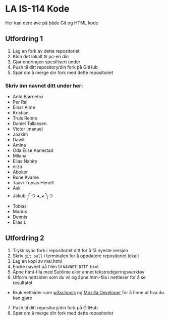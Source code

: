 # LA IS-114 Kode
Her kan dere øve på både Git og HTML kode

## Utfordring 1
1. Lag en fork av dette repositoriet
2. Klon det lokalt til pc-en din
3. Gjør endringen spesifisert under
4. Push til ditt repository/din fork på GitHub
5. Spør om å merge din fork med dette repositoriet

### Skriv inn navnet ditt under her:
* Arild Bjørnetrø
* Per Rai
* Einar Alme
* Kristian 
* Truls Reime
* Daniel Tallaksen
* Victor Imanuel 
* Joakim
* Dawit
* Amina
* Oda Elise Aanestad
* Milana
* Elias Nahiry
* erza 
* Abokor
* Rune Kvame
* Taavi-Topias Henell
* Ask
* Jakub ༼ つ ◕_◕ ༽つ
* Tobias
* Marius 
* Dennis
* Elias L

## Utfordring 2
1. Trykk sync fork i repositoriet ditt for å få nyeste versjon
2. Skriv `git pull` i terminalen for å oppdatere repositoriet lokalt
3. Lag en kopi av mal.html
4. Endre navnet på filen til `NAVNET_DITT.html`
5. Åpne html-fila med Sublime eller annet tekstredigeringsverktøy
6. Utform nettsiden som du vil og åpne html-fila i nettleser for å se resultatet
  * Bruk nettsider som [w3schools](https://www.w3schools.com/html/default.asp) og [Mozilla Developer](https://developer.mozilla.org/en-US/docs/Web/HTML) for å finne ut hva du kan gjøre
7. Push til ditt repository/din fork på GitHub
8. Spør om å merge din fork med dette repositoriet
